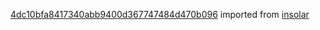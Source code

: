 [4dc10bfa8417340abb9400d367747484d470b096](https://github.com/insolar/insolar/commit/4dc10bfa8417340abb9400d367747484d470b096) imported from [insolar](https://github.com/insolar/insolar)

